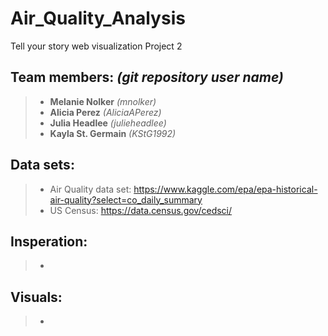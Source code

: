 # Air_Quality_Analysis
Tell your story web visualization Project 2

## **Team members:** *(git repository user name)*
>- **Melanie Nolker** *(mnolker)*
>- **Alicia Perez** *(AliciaAPerez)*
>- **Julia Headlee**  *(julieheadlee)*
>- **Kayla St. Germain** *(KStG1992)*

## **Data sets:**
>- Air Quality data set: https://www.kaggle.com/epa/epa-historical-air-quality?select=co_daily_summary
>- US Census: https://data.census.gov/cedsci/

## **Insperation:**
>-

## **Visuals:**
>-

